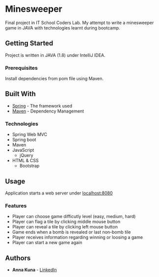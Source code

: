 # Minesweeper

Final project in IT School Coders Lab. My attempt to write a minesweeper game in JAVA with technologies learnt during bootcamp.

## Getting Started

Project is written in JAVA (1.8) under IntelliJ IDEA.

### Prerequisites

Install dependencies from pom file using Maven.

## Built With

* [Spring](https://spring.io/) - The framework used
* [Maven](https://maven.apache.org/) - Dependency Management

### Technologies

* Spring Web MVC
* Spring boot
* Maven
* JavaScript
  * jQuery
* HTML & CSS
  * Bootstrap

## Usage

Application starts a web server under [localhost:8080](http://localhost:8080)

### Features

* Player can choose game difficutly level (easy, medium, hard)
* Player can flag a tile by clicking middle mouse button
* Player can reveal a tile by clicking left mouse button
* Game ends when a bomb is revealed or last non-bomb tile
* Player receives information regarding winning or loosing a game
* Player can start a new game again

## Authors

* **Anna Kuna** - [LinkedIn](https://www.linkedin.com/in/anna-kuna/)


